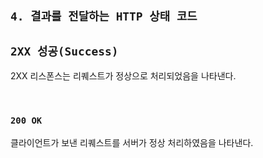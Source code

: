 ## `4. 결과를 전달하는 HTTP 상태 코드`

## `2XX 성공(Success)`

2XX 리스폰스는 리퀘스트가 정상으로 처리되었음을 나타낸다.

<br>

### `200 OK`

클라이언트가 보낸 리퀘스트를 서버가 정상 처리하였음을 나타낸다. 